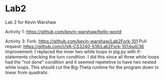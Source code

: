 # Lab2

Lab 2 for Kevin Warshaw

Activity 1: https://github.com/kevin-warshaw/hello-world

Activity 3:
  Fork: https://github.com/kevin-warshaw/Lab2Fork-101
  Pull request: https://github.com/UVA-CS3240-S18/Lab2Fork-101/pull/36
  Improvement: I replaced the inner two while loops in pig.py with if-statements checking the turn condition. I did this since            all three while loops had the "not done" condition and it seemed repetetive to have two nested while loops. This should cut the Big-Theta runtime for the program down to linear from quadratic.
